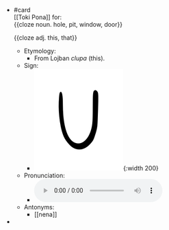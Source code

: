 - #card  
  [[Toki Pona]] for:  
  {{cloze noun. hole, pit, window, door}}
  
  {{cloze adj. this, that}}
	- Etymology:
		- From Lojban *clupa* (this).
	- Sign:
		- ![Lupa_-_sitelen_pona_in_Sonja_Lang's_handwriting.svg](../assets/Lupa_-_sitelen_pona_in_Sonja_Lang's_handwriting_1657537636481_0.svg){:width 200}
	- Pronunciation:
		- ![](../assets/Toki_Pona_-_jan_Lakuse_-_lupa_1657458628963_0.ogg)
	- Antonyms:
		- [[nena]]
-